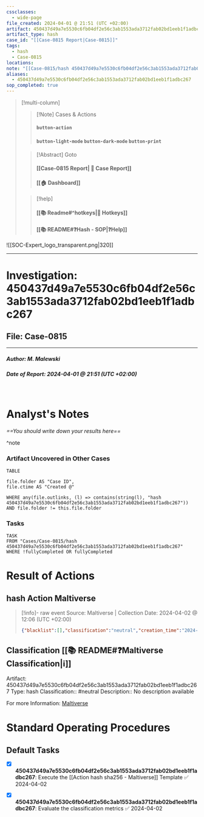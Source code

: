 ```yaml
---
cssclasses:
  - wide-page
file_created: 2024-04-01 @ 21:51 (UTC +02:00)
artifact: 450437d49a7e5530c6fb04df2e56c3ab1553ada3712fab02bd1eeb1f1adbc267
artifact_type: hash
case_id: "[[Case-0815 Report|Case-0815]]"
tags:
  - hash
  - Case-0815
locations: 
note: "[[Case-0815/hash 450437d49a7e5530c6fb04df2e56c3ab1553ada3712fab02bd1eeb1f1adbc267#^note|Note]]"
aliases:
  - 450437d49a7e5530c6fb04df2e56c3ab1553ada3712fab02bd1eeb1f1adbc267
sop_completed: true
---
```


<div id="Frame">

> [!multi-column]
>
>> [!Note] Cases & Actions
>> #### `button-action`
>> #### `button-light-mode`  `button-dark-mode` `button-print`
>
>> [!Abstract] Goto
>> #### [[Case-0815 Report| 📑 Case Report]] 
>> #### [[🏠 Dashboard]]
>
>> [!help]
>> #### [[📚 Readme#^hotkeys\|🔑 Hotkeys]]
>> #### [[📚 README#❓Hash - SOP|❓Help]]

</div>

![[SOC-Expert_logo_transparent.png|320]]

---

#  Investigation: 450437d49a7e5530c6fb04df2e56c3ab1553ada3712fab02bd1eeb1f1adbc267

## File: Case-0815

---
##### Author:  M. Malewski

##### Date of Report: 2024-04-01 @ 21:51 (UTC +02:00)

<br>

# Analyst's Notes

_==You should write down your results here==_

^note

### Artifact Uncovered in Other Cases

```dataview
TABLE 

file.folder AS "Case ID",
file.ctime AS "Created @"

WHERE any(file.outlinks, (l) => contains(string(l), "hash 450437d49a7e5530c6fb04df2e56c3ab1553ada3712fab02bd1eeb1f1adbc267")) AND file.folder != this.file.folder
```

### Tasks

```dataview
TASK
FROM "Cases/Case-0815/hash 450437d49a7e5530c6fb04df2e56c3ab1553ada3712fab02bd1eeb1f1adbc267"
WHERE !fullyCompleted OR fullyCompleted
```

# Result of Actions

## hash Action Maltiverse

>[!info]- raw event
>Source: Maltiverse | Collection Date: 2024-04-02 @ 12:06 (UTC +02:00)
> 
> ```json
> {"blacklist":[],"classification":"neutral","creation_time":"2024-04-02 10:06:06","is_iot_threat":false,"modification_time":"2024-04-02 10:06:06","sha256":"450437d49a7e5530c6fb04df2e56c3ab1553ada3712fab02bd1eeb1f1adbc267","type":"sample"} 
> ```

## Classification [[📚 README#❓Maltiverse Classification|ℹ️]]

Artifact: 450437d49a7e5530c6fb04df2e56c3ab1553ada3712fab02bd1eeb1f1adbc267
Type: hash
Classification:: #neutral
Description:: No description available 

For more Information: [Maltiverse](https://maltiverse.com/sample/450437d49a7e5530c6fb04df2e56c3ab1553ada3712fab02bd1eeb1f1adbc267)

<div id="Frame">

# Standard Operating Procedures

## Default Tasks

- [x] **450437d49a7e5530c6fb04df2e56c3ab1553ada3712fab02bd1eeb1f1adbc267**:  Execute the [[Action hash sha256 - Maltiverse]] Template ✅ 2024-04-02
- [x] **450437d49a7e5530c6fb04df2e56c3ab1553ada3712fab02bd1eeb1f1adbc267**:  Evaluate the classification metrics ✅ 2024-04-02


</div>
